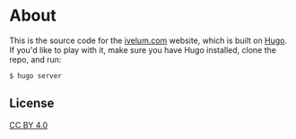 # About

This is the source code for the [ivelum.com](https://ivelum.com) website, which
is built on [Hugo](https://gohugo.io). If you'd like to play with it, make sure
you have Hugo installed, clone the repo, and run:

```shell
$ hugo server
```

## License

[CC BY 4.0](https://creativecommons.org/licenses/by/4.0/)
